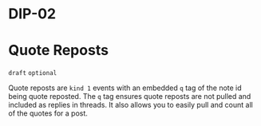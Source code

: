 DIP-02
======

# Quote Reposts

`draft` `optional`

Quote reposts are `kind 1` events with an embedded `q` tag of the note id being
quote reposted. The `q` tag ensures quote reposts are not pulled and included
as replies in threads. It also allows you to easily pull and count all of the
quotes for a post.
